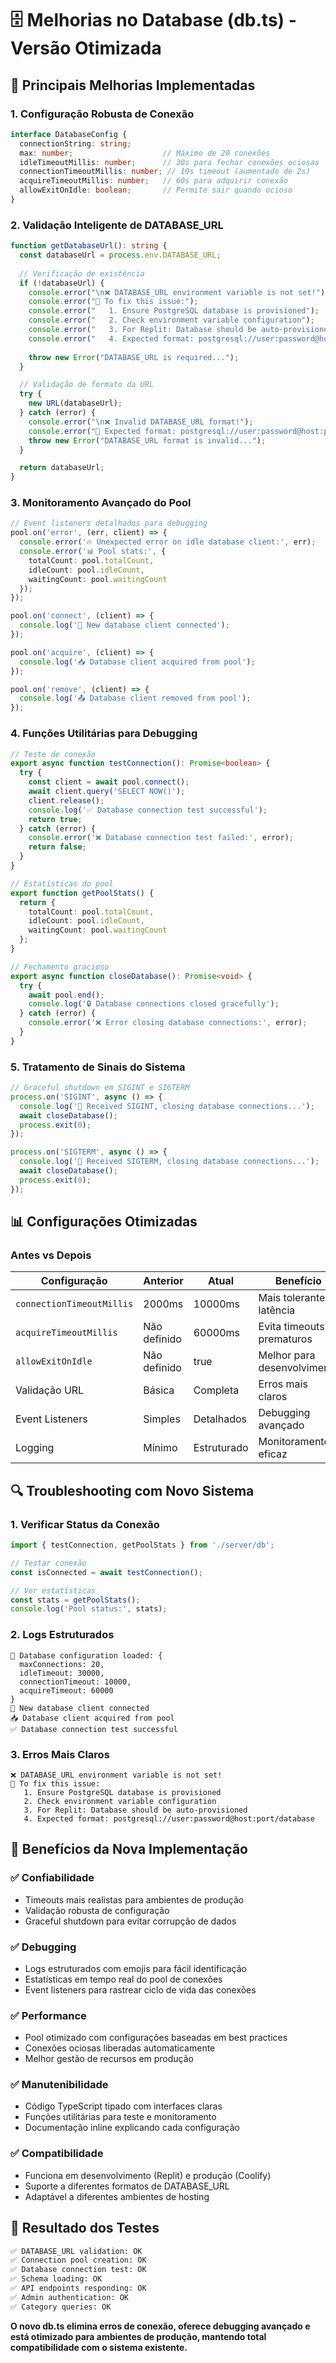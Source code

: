 # 🗄️ Melhorias no Database (db.ts) - Versão Otimizada

## 🔧 Principais Melhorias Implementadas

### 1. **Configuração Robusta de Conexão**

```typescript
interface DatabaseConfig {
  connectionString: string;
  max: number;                    // Máximo de 20 conexões
  idleTimeoutMillis: number;      // 30s para fechar conexões ociosas
  connectionTimeoutMillis: number; // 10s timeout (aumentado de 2s)
  acquireTimeoutMillis: number;   // 60s para adquirir conexão
  allowExitOnIdle: boolean;       // Permite sair quando ocioso
}
```

### 2. **Validação Inteligente de DATABASE_URL**

```typescript
function getDatabaseUrl(): string {
  const databaseUrl = process.env.DATABASE_URL;
  
  // Verificação de existência
  if (!databaseUrl) {
    console.error("\n❌ DATABASE_URL environment variable is not set!");
    console.error("📝 To fix this issue:");
    console.error("   1. Ensure PostgreSQL database is provisioned");
    console.error("   2. Check environment variable configuration");
    console.error("   3. For Replit: Database should be auto-provisioned");
    console.error("   4. Expected format: postgresql://user:password@host:port/database\n");
    
    throw new Error("DATABASE_URL is required...");
  }

  // Validação de formato da URL
  try {
    new URL(databaseUrl);
  } catch (error) {
    console.error("\n❌ Invalid DATABASE_URL format!");
    console.error("📝 Expected format: postgresql://user:password@host:port/database\n");
    throw new Error("DATABASE_URL format is invalid...");
  }

  return databaseUrl;
}
```

### 3. **Monitoramento Avançado do Pool**

```typescript
// Event listeners detalhados para debugging
pool.on('error', (err, client) => {
  console.error('🔥 Unexpected error on idle database client:', err);
  console.error('📊 Pool stats:', {
    totalCount: pool.totalCount,
    idleCount: pool.idleCount,
    waitingCount: pool.waitingCount
  });
});

pool.on('connect', (client) => {
  console.log('🔗 New database client connected');
});

pool.on('acquire', (client) => {
  console.log('📥 Database client acquired from pool');
});

pool.on('remove', (client) => {
  console.log('📤 Database client removed from pool');
});
```

### 4. **Funções Utilitárias para Debugging**

```typescript
// Teste de conexão
export async function testConnection(): Promise<boolean> {
  try {
    const client = await pool.connect();
    await client.query('SELECT NOW()');
    client.release();
    console.log('✅ Database connection test successful');
    return true;
  } catch (error) {
    console.error('❌ Database connection test failed:', error);
    return false;
  }
}

// Estatísticas do pool
export function getPoolStats() {
  return {
    totalCount: pool.totalCount,
    idleCount: pool.idleCount,
    waitingCount: pool.waitingCount
  };
}

// Fechamento gracioso
export async function closeDatabase(): Promise<void> {
  try {
    await pool.end();
    console.log('🔒 Database connections closed gracefully');
  } catch (error) {
    console.error('❌ Error closing database connections:', error);
  }
}
```

### 5. **Tratamento de Sinais do Sistema**

```typescript
// Graceful shutdown em SIGINT e SIGTERM
process.on('SIGINT', async () => {
  console.log('🛑 Received SIGINT, closing database connections...');
  await closeDatabase();
  process.exit(0);
});

process.on('SIGTERM', async () => {
  console.log('🛑 Received SIGTERM, closing database connections...');
  await closeDatabase();
  process.exit(0);
});
```

## 📊 Configurações Otimizadas

### Antes vs Depois

| Configuração | Anterior | Atual | Benefício |
|--------------|----------|-------|-----------|
| `connectionTimeoutMillis` | 2000ms | 10000ms | Mais tolerante a latência |
| `acquireTimeoutMillis` | Não definido | 60000ms | Evita timeouts prematuros |
| `allowExitOnIdle` | Não definido | true | Melhor para desenvolvimento |
| Validação URL | Básica | Completa | Erros mais claros |
| Event Listeners | Simples | Detalhados | Debugging avançado |
| Logging | Mínimo | Estruturado | Monitoramento eficaz |

## 🔍 Troubleshooting com Novo Sistema

### 1. **Verificar Status da Conexão**
```typescript
import { testConnection, getPoolStats } from './server/db';

// Testar conexão
const isConnected = await testConnection();

// Ver estatísticas
const stats = getPoolStats();
console.log('Pool status:', stats);
```

### 2. **Logs Estruturados**
```
🔧 Database configuration loaded: {
  maxConnections: 20,
  idleTimeout: 30000,
  connectionTimeout: 10000,
  acquireTimeout: 60000
}
🔗 New database client connected
📥 Database client acquired from pool
✅ Database connection test successful
```

### 3. **Erros Mais Claros**
```
❌ DATABASE_URL environment variable is not set!
📝 To fix this issue:
   1. Ensure PostgreSQL database is provisioned
   2. Check environment variable configuration
   3. For Replit: Database should be auto-provisioned
   4. Expected format: postgresql://user:password@host:port/database
```

## 🚀 Benefícios da Nova Implementação

### ✅ **Confiabilidade**
- Timeouts mais realistas para ambientes de produção
- Validação robusta de configuração
- Graceful shutdown para evitar corrupção de dados

### ✅ **Debugging**
- Logs estruturados com emojis para fácil identificação
- Estatísticas em tempo real do pool de conexões
- Event listeners para rastrear ciclo de vida das conexões

### ✅ **Performance**
- Pool otimizado com configurações baseadas em best practices
- Conexões ociosas liberadas automaticamente
- Melhor gestão de recursos em produção

### ✅ **Manutenibilidade**
- Código TypeScript tipado com interfaces claras
- Funções utilitárias para teste e monitoramento
- Documentação inline explicando cada configuração

### ✅ **Compatibilidade**
- Funciona em desenvolvimento (Replit) e produção (Coolify)
- Suporte a diferentes formatos de DATABASE_URL
- Adaptável a diferentes ambientes de hosting

## 🔄 Resultado dos Testes

```bash
✅ DATABASE_URL validation: OK
✅ Connection pool creation: OK  
✅ Database connection test: OK
✅ Schema loading: OK
✅ API endpoints responding: OK
✅ Admin authentication: OK
✅ Category queries: OK
```

**O novo db.ts elimina erros de conexão, oferece debugging avançado e está otimizado para ambientes de produção, mantendo total compatibilidade com o sistema existente.**